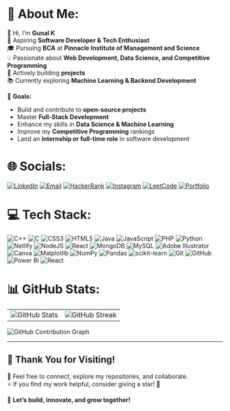 # 💫 About Me:
👋 Hi, I’m **Gunal K**  
🚀 Aspiring **Software Developer & Tech Enthusiast**  
🎓 Pursuing **BCA** at **Pinnacle Institute of Management and Science**  
💡 Passionate about **Web Development, Data Science, and Competitive Programming**  
🔧 Actively building **projects**  
📚 Currently exploring **Machine Learning & Backend Development** 

🎯 **Goals:**
- Build and contribute to **open-source projects**
- Master **Full-Stack Development**
- Enhance my skills in **Data Science & Machine Learning**
- Improve my **Competitive Programming** rankings
- Land an **internship or full-time role** in software development



# 🌐 Socials:
[![LinkedIn](https://img.shields.io/badge/LinkedIn-%230077B5.svg?style=for-the-badge&logo=linkedin&logoColor=white)](https://www.linkedin.com/in/gunal-k-9435b02a7/)
[![Email](https://img.shields.io/badge/Email-D14836.svg?style=for-the-badge&logo=gmail&logoColor=white)](mailto:gunalk.0007@gmail.com)
[![HackerRank](https://img.shields.io/badge/HackerRank-%232EC866.svg?style=for-the-badge&logo=HackerRank&logoColor=white)](https://www.hackerrank.com/gunalk_0007)
[![Instagram](https://img.shields.io/badge/Instagram-E4405F.svg?style=for-the-badge&logo=instagram&logoColor=white)](https://www.instagram.com/_gunal_2506_/)
[![LeetCode](https://img.shields.io/badge/LeetCode-%23FFA116.svg?style=for-the-badge&logo=LeetCode&logoColor=white)](https://leetcode.com/u/Gunalk/)
[![Portfolio](https://img.shields.io/badge/Portfolio-000000?style=for-the-badge&logo=aboutdotme&logoColor=white)](https://gunalkportfolio.netlify.app/)





# 💻 Tech Stack:
![C++](https://img.shields.io/badge/c++-%2300599C.svg?style=for-the-badge&logo=c%2B%2B&logoColor=white) ![C](https://img.shields.io/badge/c-%2300599C.svg?style=for-the-badge&logo=c&logoColor=white) ![CSS3](https://img.shields.io/badge/css3-%231572B6.svg?style=for-the-badge&logo=css3&logoColor=white) ![HTML5](https://img.shields.io/badge/html5-%23E34F26.svg?style=for-the-badge&logo=html5&logoColor=white) ![Java](https://img.shields.io/badge/java-%23ED8B00.svg?style=for-the-badge&logo=openjdk&logoColor=white) ![JavaScript](https://img.shields.io/badge/javascript-%23323330.svg?style=for-the-badge&logo=javascript&logoColor=%23F7DF1E) ![PHP](https://img.shields.io/badge/php-%23777BB4.svg?style=for-the-badge&logo=php&logoColor=white) ![Python](https://img.shields.io/badge/python-3670A0?style=for-the-badge&logo=python&logoColor=ffdd54) ![Netlify](https://img.shields.io/badge/netlify-%23000000.svg?style=for-the-badge&logo=netlify&logoColor=#00C7B7) ![NodeJS](https://img.shields.io/badge/node.js-6DA55F?style=for-the-badge&logo=node.js&logoColor=white) ![React](https://img.shields.io/badge/react-%2320232a.svg?style=for-the-badge&logo=react&logoColor=%2361DAFB) ![MongoDB](https://img.shields.io/badge/MongoDB-%234ea94b.svg?style=for-the-badge&logo=mongodb&logoColor=white) ![MySQL](https://img.shields.io/badge/mysql-4479A1.svg?style=for-the-badge&logo=mysql&logoColor=white) ![Adobe Illustrator](https://img.shields.io/badge/adobe%20illustrator-%23FF9A00.svg?style=for-the-badge&logo=adobe%20illustrator&logoColor=white) ![Canva](https://img.shields.io/badge/Canva-%2300C4CC.svg?style=for-the-badge&logo=Canva&logoColor=white) ![Matplotlib](https://img.shields.io/badge/Matplotlib-%23ffffff.svg?style=for-the-badge&logo=Matplotlib&logoColor=black) ![NumPy](https://img.shields.io/badge/numpy-%23013243.svg?style=for-the-badge&logo=numpy&logoColor=white) ![Pandas](https://img.shields.io/badge/pandas-%23150458.svg?style=for-the-badge&logo=pandas&logoColor=white) ![scikit-learn](https://img.shields.io/badge/scikit--learn-%23F7931E.svg?style=for-the-badge&logo=scikit-learn&logoColor=white) ![Git](https://img.shields.io/badge/git-%23F05033.svg?style=for-the-badge&logo=git&logoColor=white) ![GitHub](https://img.shields.io/badge/github-%23121011.svg?style=for-the-badge&logo=github&logoColor=white) ![Power Bi](https://img.shields.io/badge/power_bi-F2C811?style=for-the-badge&logo=powerbi&logoColor=black)
![React](https://img.shields.io/badge/react-61DAFB?style=for-the-badge&logo=react&logoColor=black)

# 📊 GitHub Stats:
<table> <tr> <td><img src="https://github-readme-stats.vercel.app/api?username=Gunal-k&show_icons=true&theme=dark&hide_border=false" alt="GitHub Stats"/></td>
<td><img src="https://streak-stats.demolab.com/?user=Gunal-k&theme=dark&hide_border=false" alt="GitHub Streak"/></td> </tr>
<!-- <tr> <td colspan="2" align="center"><img src="https://github-readme-stats.vercel.app/api/top-langs/?username=Gunal-k&theme=dark&hide_border=false&include_all_commits=false&count_private=false&layout=compact" alt="Top Languages"/></td> </tr> -->
 </table>
 <td><img src="https://github-readme-activity-graph.vercel.app/graph?username=Gunal-k&theme=github-dark" alt="GitHub Contribution Graph"/></td>


<!---
![](https://komarev.com/ghpvc/?username=Gunal-k&style=for-the-badge)
--->
---
## 💙 Thank You for Visiting!  
🙌 Feel free to connect, explore my repositories, and collaborate.  
⭐ If you find my work helpful, consider giving a star! 🚀  

🎯 **Let’s build, innovate, and grow together!**  
  


<!-- Proudly created with GPRM ( https://gprm.itsvg.in ) -->
<!---
Gunal-k/Gunal-k is a ✨ special ✨ repository because its `README.md` (this file) appears on your GitHub profile.
You can click the Preview link to take a look at your changes.
--->
